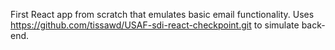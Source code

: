 First React app from scratch that emulates basic email functionality. 
Uses https://github.com/tissawd/USAF-sdi-react-checkpoint.git to simulate back-end.
